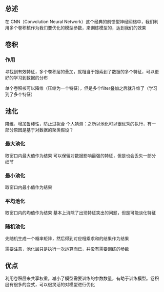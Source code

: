 ## 总述

在 CNN（Convolution Neural Network）这个经典的前馈型神经网络中，我们利用多个卷积核作为我们要优化的模型参数，来训练模型的，达到我们的效果

## 卷积

### 作用

寻找到有效特征，多个卷积层的叠加，就相当于搜索到了数据的多个特征，可以更好的学习到数据的分布

单个卷积核可以降维（压缩为一个特征），但是多个filter叠加之后就升维了（学习到了多个特征）

## 池化

降维，增加鲁棒性，防止过拟合
个人猜测：之所以池化可以很优秀的执行，有一部分原因是基于对数据的聚类假设？

### 最大池化

取窗口内最大值作为结果
可以保留对数据影响最强的特征，但是也会丢失一部分细节

### 最小池化

取窗口内最小值作为结果

### 平均池化

取窗口内的均值作为结果
基本上消除了出现特征突出的问题，但是可能淡化特征

### 随机池化

先随机生成一个概率矩阵，然后得到对应相乘求和的结果作为结果


需要注意，池化层只是执行一次运算而已，并没有需要训练的参数

## 优点

利用卷积层来共享权重，减小了模型需要训练的参数数量，有助于训练模型。卷积层有很多的变式，可以很灵活的对模型进行优化